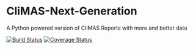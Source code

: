 CliMAS-Next-Generation
======================

A Python powered version of CliMAS Reports with more and better data

[![Build Status](https://travis-ci.org/DanielBaird/CliMAS-Next-Generation.png?branch=master)](https://travis-ci.org/DanielBaird/CliMAS-Next-Generation)
[![Coverage Status](https://coveralls.io/repos/DanielBaird/CliMAS-Next-Generation/badge.png)](https://coveralls.io/r/DanielBaird/CliMAS-Next-Generation)
